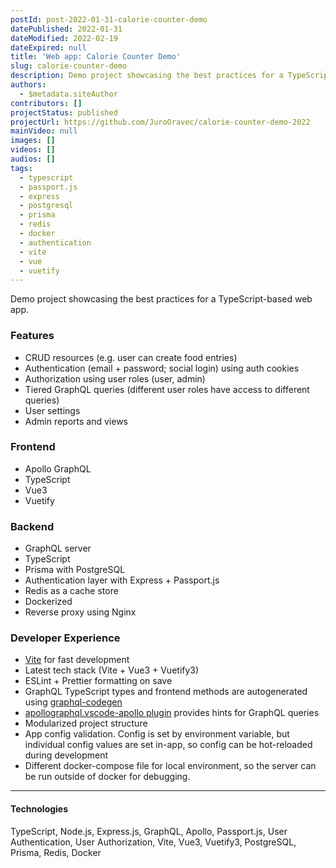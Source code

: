 ```yaml
---
postId: post-2022-01-31-calorie-counter-demo
datePublished: 2022-01-31
dateModified: 2022-02-19
dateExpired: null
title: 'Web app: Calorie Counter Demo'
slug: calorie-counter-demo
description: Demo project showcasing the best practices for a TypeScript-based web app.
authors:
  - $metadata.siteAuthor
contributors: []
projectStatus: published
projectUrl: https://github.com/JuroOravec/calorie-counter-demo-2022
mainVideo: null
images: []
videos: []
audios: []
tags:
  - typescript
  - passport.js
  - express
  - postgresql
  - prisma
  - redis
  - docker
  - authentication
  - vite
  - vue
  - vuetify
---
```


Demo project showcasing the best practices for a TypeScript-based web app.

### Features
- CRUD resources (e.g. user can create food entries)
- Authentication (email + password; social login) using auth cookies
- Authorization using user roles (user, admin)
- Tiered GraphQL queries (different user roles have access to different queries)
- User settings
- Admin reports and views

### Frontend
- Apollo GraphQL
- TypeScript
- Vue3
- Vuetify

### Backend
- GraphQL server
- TypeScript
- Prisma with PostgreSQL
- Authentication layer with Express + Passport.js
- Redis as a cache store
- Dockerized
- Reverse proxy using Nginx

### Developer Experience
- [Vite](https://vitejs.dev/) for fast development
- Latest tech stack (Vite + Vue3 + Vuetify3)
- ESLint + Prettier formatting on save
- GraphQL TypeScript types and frontend methods are autogenerated using [graphql-codegen](https://www.graphql-code-generator.com/)
- [apollographql.vscode-apollo plugin](https://www.apollographql.com/docs/devtools/editor-plugins/)
provides hints for GraphQL queries
- Modularized project structure
- App config validation. Config is set by environment variable, but individual config values are set in-app, so config can be hot-reloaded during development
- Different docker-compose file for local environment, so the server can be run outside of docker
for debugging.

---

#### Technologies

TypeScript,
Node.js,
Express.js,
GraphQL,
Apollo,
Passport.js,
User Authentication,
User Authorization,
Vite,
Vue3,
Vuetify3,
PostgreSQL,
Prisma,
Redis,
Docker

